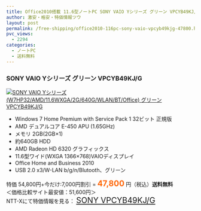 ```yaml
---
title: Office2010搭載 11.6型ノートPC SONY VAIO Yシリーズ グリーン VPCYB49KJ/G 特価47,800円！送料無料！
author: 激安・格安・特価情報ツウ
layout: post
permalink: /free-shipping/office2010-116pc-sony-vaio-vpcyb49kjg-47800.html
pvc_views:
  - 2294
categories:
  - ノートPC
  - 送料無料
---
```

### SONY VAIO Yシリーズ グリーン VPCYB49KJ/G

<div class="img-bg2 img_L">
  <a href="http://px.a8.net/svt/ejp?a8mat=ZYP6S+8IMA3E+S1Q+BWGDT&a8ejpredirect=http://nttxstore.jp/_II_SN13882209" target="_blank" title="SONY VAIO Yシリーズ (W7HP32/AMD/11.6WXGA/2G/640G/WLAN/BT/Office) グリーン VPCYB49KJ/G"><img src="http://i0.wp.com/image.nttxstore.jp/l2_images/S/SN/SN13882209.jpg?resize=120%2C120" border="0" alt="SONY VAIO Yシリーズ (W7HP32/AMD/11.6WXGA/2G/640G/WLAN/BT/Office) グリーン VPCYB49KJ/G" style="border: 0pt none;" data-recalc-dims="1" /></a>
</div>

<!--more-->

  * Windows 7 Home Premium with Service Pack 1 32ビット 正規版
  * AMD デュアルコア E-450 APU (1.65GHz)
  * メモリ 2GB(2GB×1)
  * 約640GB HDD
  * AMD Radeon HD 6320 グラフィックス
  * 11.6型ワイド(WXGA 1366&#215;768)VAIOディスプレイ
  * Office Home and Business 2010
  * USB 2.0 x3/W-LAN b/g/n/Blutooth、グリーン

特価 54,800円+今だけ:7,000円割引 = <span style="color: #ff6600; font-size: 150%;"><strong>47,800</strong></span> 円（税込）**送料無料**  
＜価格比較サイト最安値：51,600円＞  
NTT-Xにて特価情報を見る： <span style="font-size: 150%;"><a href="http://px.a8.net/svt/ejp?a8mat=ZYP6S+8IMA3E+S1Q+BWGDT&a8ejpredirect=http://nttxstore.jp/_II_SN13882209" target="_blank">SONY VPCYB49KJ/G</a></span>